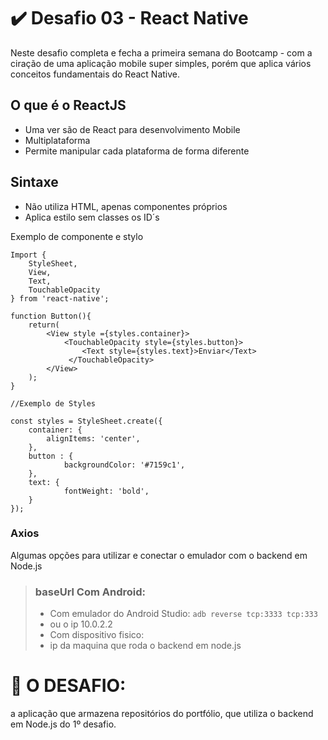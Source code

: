 
#  :heavy_check_mark: Desafio 03 - React Native 

Neste desafio completa e fecha a primeira semana do Bootcamp - com a ciração de uma aplicação mobile super simples, porém que aplica vários conceitos fundamentais do React Native.

## O que é o ReactJS

- Uma ver são de React para  desenvolvimento Mobile
- Multiplataforma
- Permite manipular cada plataforma de forma diferente

## Sintaxe

- Não utiliza HTML, apenas componentes próprios
- Aplica estilo sem classes os ID´s

Exemplo de componente e stylo 

```
Import {
	StyleSheet,
	View,
	Text,
	TouchableOpacity
} from 'react-native';

function Button(){
	return(
		<View style ={styles.container}>
			<TouchableOpacity style={styles.button}>
				<Text style={styles.text}>Enviar</Text>
			 </TouchableOpacity>
		</View>
	);
}

//Exemplo de Styles

const styles = StyleSheet.create({
	container: {
		alignItems: 'center',
	},
	button : {
			backgroundColor: '#7159c1',	
	},
	text: {
			fontWeight: 'bold',
	}
});
```

### Axios

Algumas opções para utilizar e  conectar o emulador com o backend em Node.js

> ### baseUrl Com Android: 
> - Com emulador do Android Studio: 
> ``` adb reverse tcp:3333 tcp:333 ```
> - ou o ip 10.0.2.2 
> - Com dispositivo fisico: 
>- ip da maquina que roda o backend em node.js

#  :pushpin: O DESAFIO: 
a aplicação que armazena repositórios do portfólio, que utiliza o  backend  em Node.js do 1º desafio.
